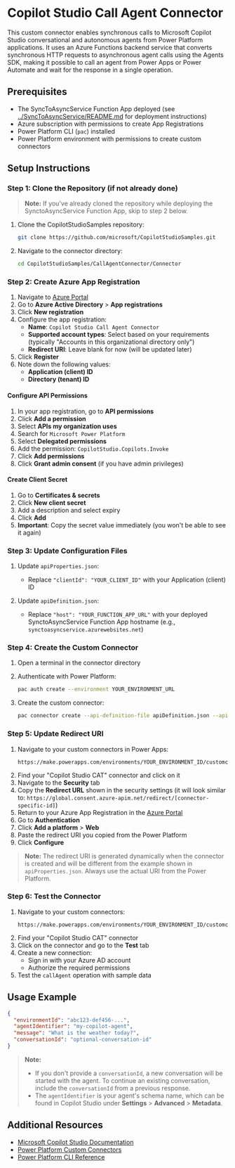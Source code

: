 # Copilot Studio Call Agent Connector

This custom connector enables synchronous calls to Microsoft Copilot Studio conversational and autonomous agents from Power Platform applications. It uses an Azure Functions backend service that converts synchronous HTTP requests to asynchronous agent calls using the Agents SDK, making it possible to call an agent from Power Apps or Power Automate and wait for the response in a single operation.

## Prerequisites

- The SyncToAsyncService Function App deployed (see [../SyncToAsyncService/README.md](../SyncToAsyncService/README.md) for deployment instructions)
- Azure subscription with permissions to create App Registrations
- Power Platform CLI (`pac`) installed
- Power Platform environment with permissions to create custom connectors

## Setup Instructions

### Step 1: Clone the Repository (if not already done)

> **Note:** If you've already cloned the repository while deploying the SynctoAsyncService Function App, skip to step 2 below.

1. Clone the CopilotStudioSamples repository:
   ```bash
   git clone https://github.com/microsoft/CopilotStudioSamples.git
   ```

2. Navigate to the connector directory:
   ```bash
   cd CopilotStudioSamples/CallAgentConnector/Connector
   ```

### Step 2: Create Azure App Registration

1. Navigate to [Azure Portal](https://portal.azure.com)
2. Go to **Azure Active Directory** > **App registrations**
3. Click **New registration**
4. Configure the app registration:
   - **Name**: `Copilot Studio Call Agent Connector`
   - **Supported account types**: Select based on your requirements (typically "Accounts in this organizational directory only")
   - **Redirect URI**: Leave blank for now (will be updated later)
5. Click **Register**
6. Note down the following values:
   - **Application (client) ID**
   - **Directory (tenant) ID**

#### Configure API Permissions

1. In your app registration, go to **API permissions**
2. Click **Add a permission**
3. Select **APIs my organization uses**
4. Search for `Microsoft Power Platform`
5. Select **Delegated permissions**
6. Add the permission: `CopilotStudio.Copilots.Invoke`
7. Click **Add permissions**
8. Click **Grant admin consent** (if you have admin privileges)

#### Create Client Secret

1. Go to **Certificates & secrets**
2. Click **New client secret**
3. Add a description and select expiry
4. Click **Add**
5. **Important**: Copy the secret value immediately (you won't be able to see it again)

### Step 3: Update Configuration Files

1. Update `apiProperties.json`:
   - Replace `"clientId": "YOUR_CLIENT_ID"` with your Application (client) ID

2. Update `apiDefinition.json`:
   - Replace `"host": "YOUR_FUNCTION_APP_URL"` with your deployed SynctoAsyncService Function App hostname (e.g., `synctoasyncservice.azurewebsites.net`)

### Step 4: Create the Custom Connector

1. Open a terminal in the connector directory
2. Authenticate with Power Platform:
   ```bash
   pac auth create --environment YOUR_ENVIRONMENT_URL
   ```

3. Create the custom connector:
   ```bash
   pac connector create --api-definition-file apiDefinition.json --api-properties-file apiProperties.json --environment YOUR_ENVIRONMENT_ID --icon-file icon.png
   ```

### Step 5: Update Redirect URI

1. Navigate to your custom connectors in Power Apps:
   ```
   https://make.powerapps.com/environments/YOUR_ENVIRONMENT_ID/customconnectors
   ```
2. Find your "Copilot Studio CAT" connector and click on it
3. Navigate to the **Security** tab
4. Copy the **Redirect URL** shown in the security settings (it will look similar to: `https://global.consent.azure-apim.net/redirect/[connector-specific-id]`)
5. Return to your Azure App Registration in the [Azure Portal](https://portal.azure.com)
6. Go to **Authentication**
7. Click **Add a platform** > **Web**
8. Paste the redirect URI you copied from the Power Platform
9. Click **Configure**

> **Note:** The redirect URI is generated dynamically when the connector is created and will be different from the example shown in `apiProperties.json`. Always use the actual URI from the Power Platform.

### Step 6: Test the Connector

1. Navigate to your custom connectors:
   ```
   https://make.powerapps.com/environments/YOUR_ENVIRONMENT_ID/customconnectors
   ```
2. Find your "Copilot Studio CAT" connector
3. Click on the connector and go to the **Test** tab
4. Create a new connection:
   - Sign in with your Azure AD account
   - Authorize the required permissions
5. Test the `callAgent` operation with sample data

## Usage Example

```json
{
  "environmentId": "abc123-def456-...",
  "agentIdentifier": "my-copilot-agent",
  "message": "What is the weather today?",
  "conversationId": "optional-conversation-id"
}
```

> **Note:** 
> - If you don't provide a `conversationId`, a new conversation will be started with the agent. To continue an existing conversation, include the `conversationId` from a previous response.
> - The `agentIdentifier` is your agent's schema name, which can be found in Copilot Studio under **Settings** > **Advanced** > **Metadata**.

## Additional Resources

- [Microsoft Copilot Studio Documentation](https://learn.microsoft.com/en-us/microsoft-copilot-studio/)
- [Power Platform Custom Connectors](https://learn.microsoft.com/en-us/connectors/custom-connectors/)
- [Power Platform CLI Reference](https://learn.microsoft.com/en-us/power-platform/developer/cli/reference/)